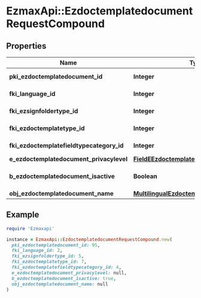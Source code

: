 # EzmaxApi::EzdoctemplatedocumentRequestCompound

## Properties

| Name | Type | Description | Notes |
| ---- | ---- | ----------- | ----- |
| **pki_ezdoctemplatedocument_id** | **Integer** | The unique ID of the Ezdoctemplatedocument | [optional] |
| **fki_language_id** | **Integer** | The unique ID of the Language.  Valid values:  |Value|Description| |-|-| |1|French| |2|English| |  |
| **fki_ezsignfoldertype_id** | **Integer** | The unique ID of the Ezsignfoldertype. | [optional] |
| **fki_ezdoctemplatetype_id** | **Integer** | The unique ID of the Ezdoctemplatetype |  |
| **fki_ezdoctemplatefieldtypecategory_id** | **Integer** | The unique ID of the Ezdoctemplatefieldtypecategory |  |
| **e_ezdoctemplatedocument_privacylevel** | [**FieldEEzdoctemplatedocumentPrivacylevel**](FieldEEzdoctemplatedocumentPrivacylevel.md) |  | [optional] |
| **b_ezdoctemplatedocument_isactive** | **Boolean** | Whether the ezdoctemplatedocument is active or not |  |
| **obj_ezdoctemplatedocument_name** | [**MultilingualEzdoctemplatedocumentName**](MultilingualEzdoctemplatedocumentName.md) |  |  |

## Example

```ruby
require 'Ezmaxapi'

instance = EzmaxApi::EzdoctemplatedocumentRequestCompound.new(
  pki_ezdoctemplatedocument_id: 95,
  fki_language_id: 2,
  fki_ezsignfoldertype_id: 5,
  fki_ezdoctemplatetype_id: 7,
  fki_ezdoctemplatefieldtypecategory_id: 4,
  e_ezdoctemplatedocument_privacylevel: null,
  b_ezdoctemplatedocument_isactive: true,
  obj_ezdoctemplatedocument_name: null
)
```

